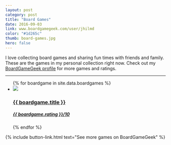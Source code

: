 ```yaml
---
layout: post
category: post
title: "Board Games"
date: 2016-09-03
link: www.boardgamegeek.com/user/jhilmd
color: "#1d265c"
thumb: board-games.jpg
hero: false
---
```


I love collecting board games and sharing fun times with friends and family. These are the games in my personal collection right now. Check out my [BoardGameGeek profile](https://www.boardgamegeek.com/user/jhilmd) for more games and ratings.

---

<ul class="list article-list list-grid">
  {% for boardgame in site.data.boardgames %}
  <li class="list-item">
    <a href="{{ boardgame.link }}">
      <img src="/img/board-games/{{ boardgame.title | slugify }}.jpg" class="list-image list-image-nonuniform" loading="lazy">
      <h3 class="list-title">{{ boardgame.title }}</h3>
      <h5 class="list-detail">{{ boardgame.rating }}<span class="subsub">/10</span></h5>
    </a>
  </li>
  {% endfor %}
</ul>

{% include button-link.html text="See more games on BoardGameGeek" %}
